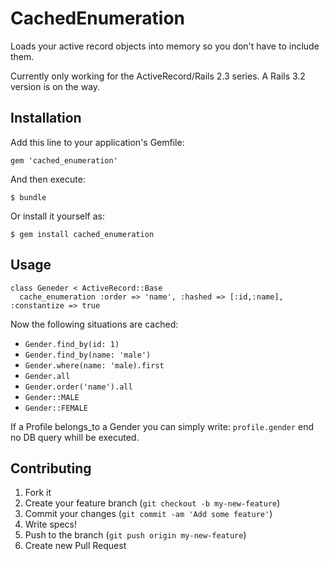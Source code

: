 # CachedEnumeration

Loads your active record objects into memory so you don't have to include them.

Currently only working for the ActiveRecord/Rails 2.3 series. A Rails 3.2 version is on the way.

## Installation

Add this line to your application's Gemfile:

    gem 'cached_enumeration'

And then execute:

    $ bundle

Or install it yourself as:

    $ gem install cached_enumeration

## Usage

    class Geneder < ActiveRecord::Base
      cache_enumeration :order => 'name', :hashed => [:id,:name], :constantize => true


Now the following situations are cached:
 * `Gender.find_by(id: 1)`
 * `Gender.find_by(name: 'male')`
 * `Gender.where(name: 'male).first`
 * `Gender.all`
 * `Gender.order('name').all`
 * `Gender::MALE`
 * `Gender::FEMALE`

If a Profile belongs_to a Gender you can simply write:
    `profile.gender`
end no DB query whill be executed.


## Contributing

1. Fork it
2. Create your feature branch (`git checkout -b my-new-feature`)
3. Commit your changes (`git commit -am 'Add some feature'`)
4. Write specs!
5. Push to the branch (`git push origin my-new-feature`)
6. Create new Pull Request
